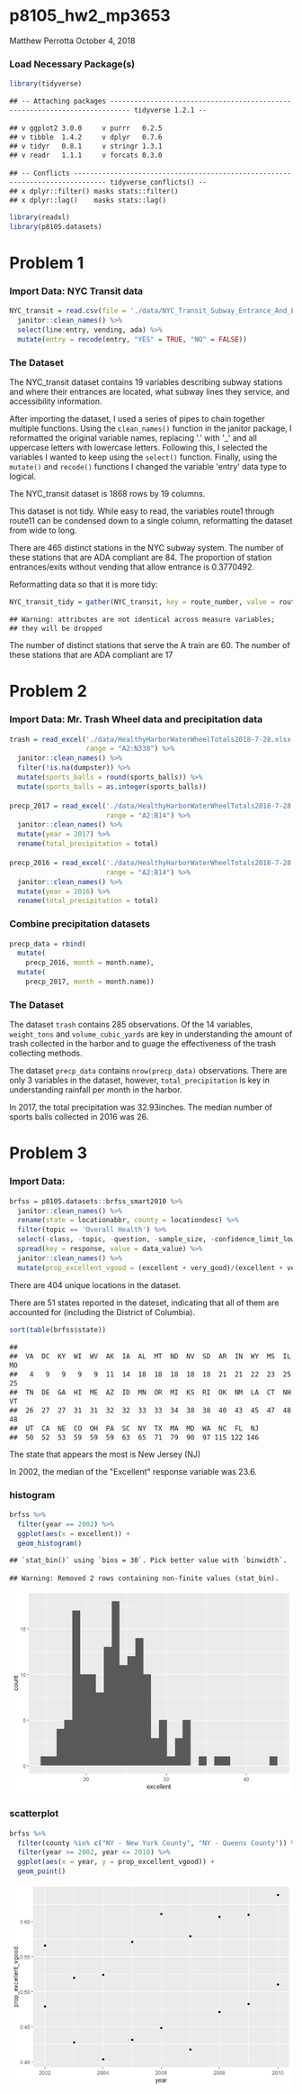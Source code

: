 p8105\_hw2\_mp3653
================
Matthew Perrotta
October 4, 2018

### Load Necessary Package(s)

``` r
library(tidyverse)
```

    ## -- Attaching packages --------------------------------------------------------------------------- tidyverse 1.2.1 --

    ## v ggplot2 3.0.0     v purrr   0.2.5
    ## v tibble  1.4.2     v dplyr   0.7.6
    ## v tidyr   0.8.1     v stringr 1.3.1
    ## v readr   1.1.1     v forcats 0.3.0

    ## -- Conflicts ------------------------------------------------------------------------------ tidyverse_conflicts() --
    ## x dplyr::filter() masks stats::filter()
    ## x dplyr::lag()    masks stats::lag()

``` r
library(readxl)
library(p8105.datasets)
```

Problem 1
=========

### Import Data: NYC Transit data

``` r
NYC_transit = read.csv(file = './data/NYC_Transit_Subway_Entrance_And_Exit_Data.csv') %>% 
  janitor::clean_names() %>% 
  select(line:entry, vending, ada) %>% 
  mutate(entry = recode(entry, "YES" = TRUE, "NO" = FALSE))
```

### The Dataset

The NYC\_transit dataset contains 19 variables describing subway stations and where their entrances are located, what subway lines they service, and accessibility information.

After importing the dataset, I used a series of pipes to chain together multiple functions. Using the `clean_names()` function in the janitor package, I reformatted the original variable names, replacing '.' with '\_' and all uppercase letters with lowercase letters. Following this, I selected the variables I wanted to keep using the `select()` function. Finally, using the `mutate()` and `recode()` functions I changed the variable 'entry' data type to logical.

The NYC\_transit dataset is 1868 rows by 19 columns.

This dataset is not tidy. While easy to read, the variables route1 through route11 can be condensed down to a single column, reformatting the dataset from wide to long.

There are 465 distinct stations in the NYC subway system. The number of these stations that are ADA compliant are 84. The proportion of station entrances/exits without vending that allow entrance is 0.3770492.

Reformatting data so that it is more tidy:

``` r
NYC_transit_tidy = gather(NYC_transit, key = route_number, value = route_name, route1:route11)
```

    ## Warning: attributes are not identical across measure variables;
    ## they will be dropped

The number of distinct stations that serve the A train are 60. The number of these stations that are ADA compliant are 17

Problem 2
=========

### Import Data: Mr. Trash Wheel data and precipitation data

``` r
trash = read_excel('./data/HealthyHarborWaterWheelTotals2018-7-28.xlsx', 'Mr. Trash Wheel', 
                   range = "A2:N338") %>% 
  janitor::clean_names() %>% 
  filter(!is.na(dumpster)) %>% 
  mutate(sports_balls = round(sports_balls)) %>% 
  mutate(sports_balls = as.integer(sports_balls))

precp_2017 = read_excel('./data/HealthyHarborWaterWheelTotals2018-7-28.xlsx', '2017 Precipitation',
                        range = "A2:B14") %>% 
  janitor::clean_names() %>% 
  mutate(year = 2017) %>% 
  rename(total_precipitation = total)

precp_2016 = read_excel('./data/HealthyHarborWaterWheelTotals2018-7-28.xlsx', '2016 Precipitation',
                        range = "A2:B14") %>% 
  janitor::clean_names() %>% 
  mutate(year = 2016) %>%   
  rename(total_precipitation = total)
```

### Combine precipitation datasets

``` r
precp_data = rbind(
  mutate(
    precp_2016, month = month.name), 
  mutate(
    precp_2017, month = month.name))
```

### The Dataset

The dataset `trash` contains 285 observations. Of the 14 variables, `weight_tons` and `volume_cubic_yards` are key in understanding the amount of trash collected in the harbor and to guage the effectiveness of the trash collecting methods.

The dataset `precp_data` contains `nrow(precp_data)` observations. There are only 3 variables in the dataset, however, `total_precipitation` is key in understanding rainfall per month in the harbor.

In 2017, the total precipitation was 32.93inches. The median number of sports balls collected in 2016 was 26.

Problem 3
=========

### Import Data:

``` r
brfss = p8105.datasets::brfss_smart2010 %>% 
  janitor::clean_names() %>% 
  rename(state = locationabbr, county = locationdesc) %>% 
  filter(topic == 'Overall Health') %>% 
  select(-class, -topic, -question, -sample_size, -confidence_limit_low:-geo_location) %>% 
  spread(key = response, value = data_value) %>% 
  janitor::clean_names() %>% 
  mutate(prop_excellent_vgood = (excellent + very_good)/(excellent + very_good + good + fair + poor))
```

There are 404 unique locations in the dataset.

There are 51 states reported in the dateset, indicating that all of them are accounted for (including the District of Columbia).

``` r
sort(table(brfss$state))
```

    ## 
    ##  VA  DC  KY  WI  WV  AK  IA  AL  MT  ND  NV  SD  AR  IN  WY  MS  IL  MO 
    ##   4   9   9   9   9  11  14  18  18  18  18  18  21  21  22  23  25  25 
    ##  TN  DE  GA  HI  ME  AZ  ID  MN  OR  MI  KS  RI  OK  NM  LA  CT  NH  VT 
    ##  26  27  27  31  31  32  32  33  33  34  38  38  40  43  45  47  48  48 
    ##  UT  CA  NE  CO  OH  PA  SC  NY  TX  MA  MD  WA  NC  FL  NJ 
    ##  50  52  53  59  59  59  63  65  71  79  90  97 115 122 146

The state that appears the most is New Jersey (NJ)

In 2002, the median of the "Excellent" response variable was 23.6.

### histogram

``` r
brfss %>% 
  filter(year == 2002) %>% 
  ggplot(aes(x = excellent)) +
  geom_histogram()
```

    ## `stat_bin()` using `bins = 30`. Pick better value with `binwidth`.

    ## Warning: Removed 2 rows containing non-finite values (stat_bin).

![](p8105_hw2_mp3653_files/figure-markdown_github/create%20histogram%20for%20excellent%20responses%20in%202002-1.png)

### scatterplot

``` r
brfss %>% 
  filter(county %in% c("NY - New York County", "NY - Queens County")) %>% 
  filter(year >= 2002, year <= 2010) %>% 
  ggplot(aes(x = year, y = prop_excellent_vgood)) +
  geom_point()
```

![](p8105_hw2_mp3653_files/figure-markdown_github/create%20scatterplot-1.png)
